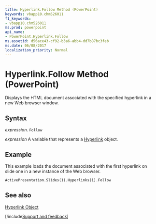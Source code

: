 ```yaml
---
title: Hyperlink.Follow Method (PowerPoint)
keywords: vbapp10.chm526011
f1_keywords:
- vbapp10.chm526011
ms.prod: powerpoint
api_name:
- PowerPoint.Hyperlink.Follow
ms.assetid: d56ace43-cf92-b3a6-abb4-dd7b87bc3feb
ms.date: 06/08/2017
localization_priority: Normal
---
```



# Hyperlink.Follow Method (PowerPoint)

Displays the HTML document associated with the specified hyperlink in a new Web browser window.


## Syntax

 _expression_. `Follow`

 _expression_ A variable that represents a [Hyperlink](./PowerPoint.Hyperlink.md) object.


## Example

This example loads the document associated with the first hyperlink on slide one in a new instance of the Web browser.


```vb
ActivePresentation.Slides(1).Hyperlinks(1).Follow
```


## See also


[Hyperlink Object](PowerPoint.Hyperlink.md)

[!include[Support and feedback](~/includes/feedback-boilerplate.md)]